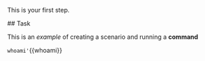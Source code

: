 This is your first step.

## Task

This is an _example_ of creating a scenario and running a **command**

`whoami'`{{whoami}}
